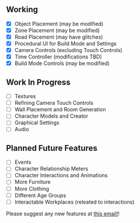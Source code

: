 ## Working
- [x] Object Placement (may be modified)
- [x] Zone Placement (may be modified)
- [x] Road Placement (may have glitches)
- [x] Procedural UI for Build Mode and Settings
- [x] Camera Controls (excluding Touch Controls)
- [x] Time Controller (modifications TBD)
- [x] Build Mode Controls (may be modified)

## Work In Progress
- [ ] Textures
- [ ] Refining Camera Touch Controls
- [ ] Wall Placement and Room Generation
- [ ] Character Models and Creator
- [ ] Graphical Settings
- [ ] Audio

## Planned Future Features
- [ ] Events
- [ ] Character Relationship Meters
- [ ] Character Interactions and Animations
- [ ] More Furniture
- [ ] More Clothing
- [ ] Different Age Groups
- [ ] Interactable Workplaces (releated to interactions)

Please suggest any new features at [this email!](redoctobers1025@proton.me)!
